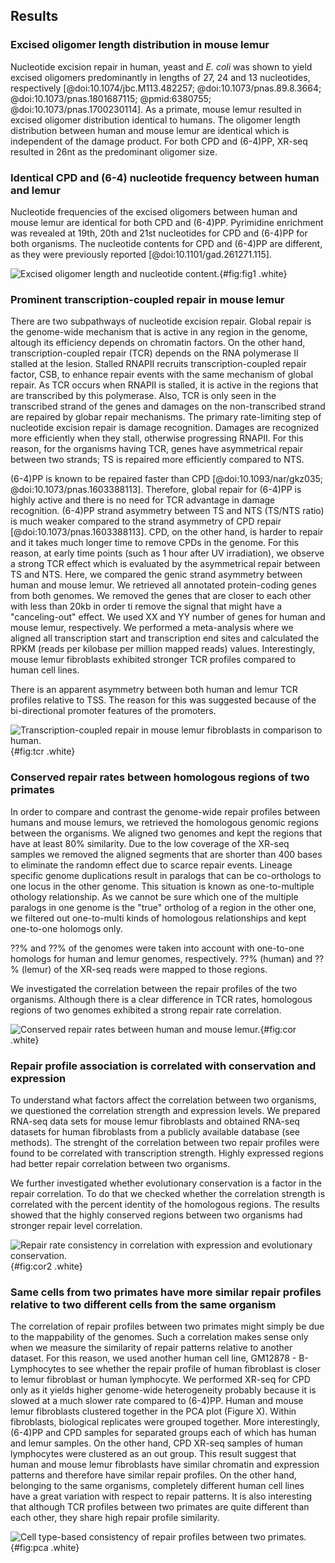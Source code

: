 ## Results

### Excised oligomer length distribution in mouse lemur

Nucleotide excision repair in human, yeast and *E. coli* was shown to yield excised oligomers predominantly in lengths of 27, 24 and 13 nucleotides, respectively [@doi:10.1074/jbc.M113.482257; @doi:10.1073/pnas.89.8.3664; @doi:10.1073/pnas.1801687115; @pmid:6380755; @doi:10.1073/pnas.1700230114]. 
As a primate, mouse lemur resulted in excised oligomer distribution identical to humans. 
The oligomer length  distribution between human and mouse lemur are identical which is independent of the damage product. 
For both CPD and (6-4)PP, XR-seq resulted in 26nt as the predominant oligomer size.

### Identical CPD and (6-4) nucleotide frequency between human and lemur

Nucleotide frequencies of the excised oligomers between human and mouse lemur are identical for both CPD and (6-4)PP. 
Pyrimidine enrichment was revealed at 19th, 20th and 21st nucleotides for CPD and (6-4)PP for both organisms. 
The nucleotide contents for CPD and (6-4)PP are different, as they were previously reported [@doi:10.1101/gad.261271.115].

![ **Excised oligomer length and nucleotide content.**
](images/fig1.png){#fig:fig1 .white}


### Prominent transcription-coupled repair in mouse lemur

There are two subpathways of nucleotide excision repair. 
Global repair is the genome-wide mechanism that is active in any region in the genome, altough its efficiency depends on chromatin factors. 
On the other hand, transcription-coupled repair (TCR) depends on the RNA polymerase II stalled at the lesion. Stalled RNAPII recruits transcription-coupled repair factor, CSB, to enhance repair events with the same mechanism of global repair. 
As TCR occurs when RNAPII is stalled, it is active in the regions that are transcribed by this polymerase. 
Also, TCR is only seen in the transcribed strand of the genes and damages on the non-transcribed strand are repaired by globar repair mechanisms. 
The primary rate-limiting step of nucleotide excision repair is damage recognition. 
Damages are recognized more efficiently when they stall, otherwise progressing RNAPII. For this reason, for the organisms having TCR, genes have asymmetrical repair between two strands; TS is repaired more efficiently compared to NTS. 

(6-4)PP is known to be repaired faster than CPD [@doi:10.1093/nar/gkz035; @doi:10.1073/pnas.1603388113]. 
Therefore, global repair for (6-4)PP is highly active and there is no need for TCR advantage in damage recognition. 
(6-4)PP strand asymmetry between TS and NTS (TS/NTS ratio) is much weaker compared to the strand asymmetry of CPD repair [@doi:10.1073/pnas.1603388113].
CPD, on the other hand, is harder to repair and it takes much longer time to remove CPDs in the genome. 
For this reason, at early time points (such as 1 hour after UV irradiation), we observe a strong TCR effect which is evaluated by the asymmetrical repair between TS and NTS. 
Here, we compared the genic strand asymmetry between human and mouse lemur. 
We retrieved all annotated protein-coding genes from both genomes. 
We removed the genes that are closer to each other with less than 20kb in order ti remove the signal that might have a "canceling-out" effect. 
We used XX and YY number of genes for human and mouse lemur, respectively. 
We performed a meta-analysis where we aligned all transcription start and transcription end sites and calculated the RPKM (reads per kilobase per million mapped reads) values.
Interestingly, mouse lemur fibroblasts exhibited stronger TCR profiles compared to human cell lines. 

There is an apparent asymmetry between both human and lemur TCR profiles relative to TSS. 
The reason for this was suggested because of the bi-directional promoter features of the promoters.

![ **Transcription-coupled repair in mouse lemur fibroblasts in comparison to human.**
](images/TCR.png){#fig:tcr .white}


### Conserved repair rates between homologous regions of two primates

In order to compare and contrast the genome-wide repair profiles between humans and mouse lemurs, we retrieved the homologous genomic regions between the organisms. 
We aligned two genomes and kept the regions that have at least 80% similarity.
Due to the low coverage of the XR-seq samples we removed the aligned segments that are shorter than 400 bases to eliminate the randomn effect due to scarce repair events. 
Lineage specific genome duplications result in paralogs that can be co-orthologs to one locus in the other genome. 
This situation is known as one-to-multiple othology relationship. 
As we cannot be sure which one of the multiple paralogs in one genome is the "true" ortholog of a region in the other one, we filtered out one-to-multi kinds of homologous relationships and kept one-to-one holomogs only.

??% and ??% of the genomes were taken into account with one-to-one homologs for human and lemur genomes, respectively. 
??% (human) and ??% (lemur) of the XR-seq reads were mapped to those regions.

We investigated the correlation between the repair profiles of the two organisms. 
Although there is a clear difference in TCR rates, homologous regions of two genomes exhibited a strong repair rate correlation.

![ **Conserved repair rates between human and mouse lemur.**
](images/cor.png){#fig:cor .white}

### Repair profile association is correlated with conservation and expression

To understand what factors affect the correlation between two organisms, we questioned the correlation strength and expression levels. 
We prepared RNA-seq data sets for mouse lemur fibroblasts and obtained RNA-seq datasets for human fibroblasts from a publicly available database (see methods). 
The strenght of the correlation between two repair profiles were found to be correlated with transcription strength.
Highly expressed regions had better repair correlation between two organisms.

We further investigated whether evolutionary conservation is a factor in the repair correlation. 
To do that we checked whether the correlation strength is correlated with the percent identity of the homologous regions. 
The results showed that the highly conserved regions between two organisms had stronger repair level correlation. 

![ **Repair rate consistency in correlation with expression and evolutionary conservation.**
](images/cor2.png){#fig:cor2 .white}

### Same cells from two primates have more similar repair profiles relative to two different cells from the same organism

The correlation of repair profiles between two primates might simply be due to the mappability of the genomes. 
Such a correlation makes sense only when we measure the similarity of repair patterns relative to another dataset. 
For this reason, we used another human cell line, GM12878 - B-Lymphocytes to see whether the repair profile of human fibroblast is closer to lemur fibroblast or human lymphocyte.
We performed XR-seq for CPD only as it yields higher genome-wide heterogeneity probably because it is slowed at a much slower rate compared to (6-4)PP.
Human and mouse lemur fibroblasts clustered together in the PCA plot (Figure X). 
Within fibroblasts, biological replicates were grouped together. 
More interestingly, (6-4)PP and CPD samples for separated groups each of which has human and lemur samples.
On the other hand, CPD XR-seq samples of human lymphocytes were clustered as an out group.
This result suggest that human and mouse lemur fibroblasts have similar chromatin and expression patterns and therefore have similar repair profiles. 
On the other hand, belonging to the same organisms, completely different human cell lines have a great variation with respect to repair patterns.
It is also interesting that although TCR profiles between two primates are quite different than each other, they share high repair profile similarity. 

![ **Cell type-based consistency of repair profiles between two primates.**
](images/pca.png){#fig:pca .white}